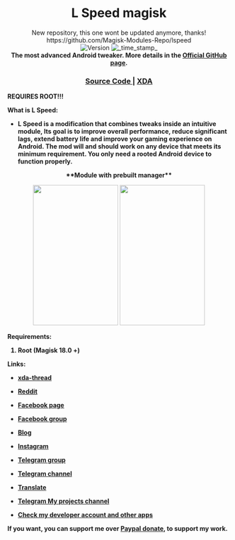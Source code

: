 ﻿<h1 align="center">L Speed magisk</h1>


<div align="center">
 New repository, this one wont be updated  anymore, thanks!
https://github.com/Magisk-Modules-Repo/lspeed
</div>
<div align="center">
  <!-- Version -->
    <img src="https://img.shields.io/badge/Version-v1.0-blue.svg?longCache=true&style=popout-square"
      alt="Version" />
  <!-- Last Updated -->
    <img src="https://img.shields.io/badge/Updated-November 09, 2019-green.svg?longCache=true&style=flat-square"
      alt="_time_stamp_" />
</div>

<div align="center">
  <strong>The most advanced Android tweaker. More details in the 
    <a href="https://github.com/Paget96/LSpeed/">Official GitHub page</a>.
</div>

<div align="center">
  <h3>
    <a href="https://github.com/Paget96/lspeed_magisk">
      Source Code
    </a>
    <span> | </span>
    <a href="https://forum.xda-developers.com/apps/l-speed">
      XDA
    </a>
  </h3>
</div>

**REQUIRES ROOT!!!**

**What is L Speed:**
- L Speed is a modification that combines tweaks inside an intuitive module, Its goal is to improve overall performance, reduce significant lags, extend battery life and improve your gaming experience on Android.
The mod will and should work on any device that meets its minimum requirement.
You only need a rooted Android device to function properly.

<div align="center">
**Module with prebuilt manager**

<img src="https://github.com/Paget96/lspeed_magisk/blob/master/screenshots/2.png" width="192" height="317"/> <img src="https://github.com/Paget96/lspeed_magisk/blob/master/screenshots/1.png" width="192" height="317"/>
</div>

**Requirements:**
1. Root (Magisk 18.0 +)


**Links:**
- [xda-thread](https://forum.xda-developers.com/apps/l-speed)
- [Reddit](https://www.reddit.com/r/LSpeedOptimizer/)
- [Facebook page](https://www.facebook.com/LSpeedAndroidOptimizer)
- [Facebook group](https://www.facebook.com/groups/169281933668021/?source_id=1503157226676471)
- [Blog](https://lspeed2016.wordpress.com)
- [Instagram](https://instagram.com/p/BxUcz0zlVUj/?igshid=1ib59rrsrjffl)
- [Telegram group](https://t.me/LSpeedDiscussion)
- [Telegram channel](https://t.me/LSpeedChannel)
- [Translate](https://forum.xda-developers.com/apps/l-speed/translating-help-translating-l-speed-t3587252)
- [Telegram **My projects** channel](https://t.me/paget96_projects_channel)

- [Check my developer account and other apps](https://play.google.com/store/apps/dev?id=6924549437581780390&hl=en)

If you want, you can support me over [Paypal donate](https://paypal.me/Paget96), to support my work.

